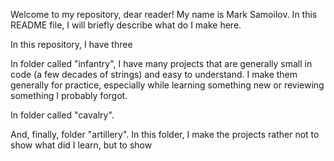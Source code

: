 Welcome to my repository, dear reader! My name is Mark Samoilov. In this README file, I will briefly describe what do I make here.


In this repository, I have three 

In folder called "infantry", I have many projects that are generally small in code (a few decades of strings) and easy to understand. I make them generally for practice, especially while learning something new or reviewing something I probably forgot.

In folder called "cavalry".

And, finally, folder "artillery". In this folder, I make the projects rather not to show what did I learn, but to show 